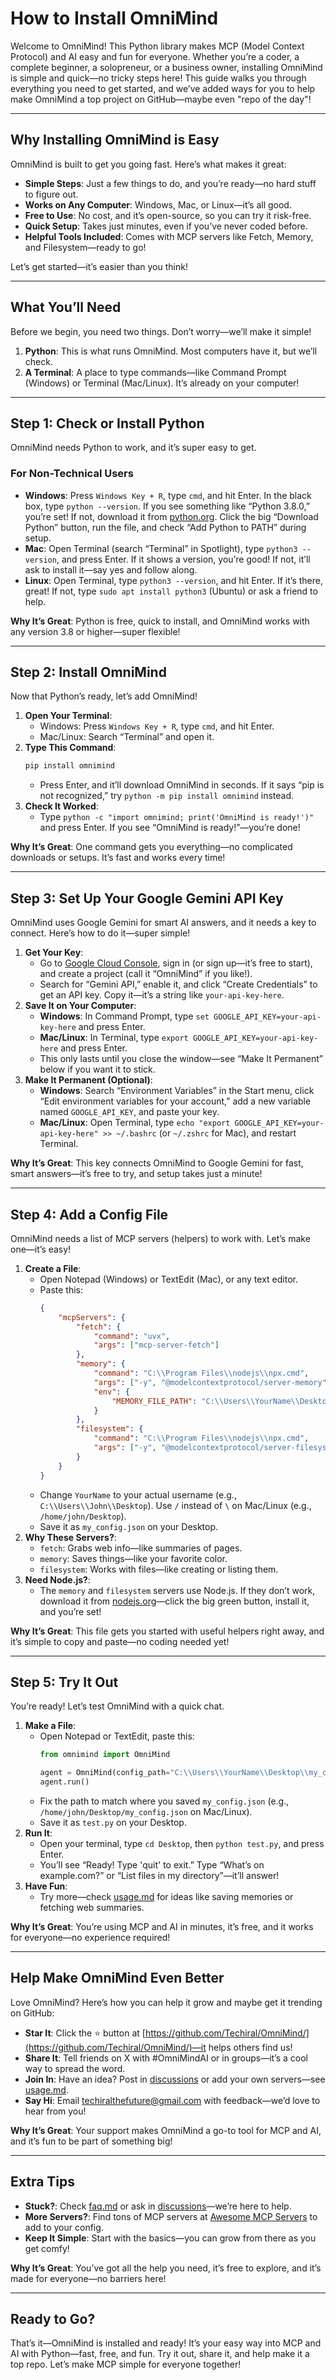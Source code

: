 # How to Install OmniMind

Welcome to OmniMind! This Python library makes MCP (Model Context Protocol) and AI easy and fun for everyone. Whether you’re a coder, a complete beginner, a solopreneur, or a business owner, installing OmniMind is simple and quick—no tricky steps here! This guide walks you through everything you need to get started, and we’ve added ways for you to help make OmniMind a top project on GitHub—maybe even "repo of the day"!

---

## Why Installing OmniMind is Easy

OmniMind is built to get you going fast. Here’s what makes it great:
- **Simple Steps**: Just a few things to do, and you’re ready—no hard stuff to figure out.
- **Works on Any Computer**: Windows, Mac, or Linux—it’s all good.
- **Free to Use**: No cost, and it’s open-source, so you can try it risk-free.
- **Quick Setup**: Takes just minutes, even if you’ve never coded before.
- **Helpful Tools Included**: Comes with MCP servers like Fetch, Memory, and Filesystem—ready to go!

Let’s get started—it’s easier than you think!

---

## What You’ll Need

Before we begin, you need two things. Don’t worry—we’ll make it simple!

1. **Python**: This is what runs OmniMind. Most computers have it, but we’ll check.
2. **A Terminal**: A place to type commands—like Command Prompt (Windows) or Terminal (Mac/Linux). It’s already on your computer!

---

## Step 1: Check or Install Python

OmniMind needs Python to work, and it’s super easy to get.

### For Non-Technical Users
- **Windows**: Press `Windows Key + R`, type `cmd`, and hit Enter. In the black box, type `python --version`. If you see something like “Python 3.8.0,” you’re set! If not, download it from [python.org](https://www.python.org/downloads/). Click the big “Download Python” button, run the file, and check “Add Python to PATH” during setup.
- **Mac**: Open Terminal (search “Terminal” in Spotlight), type `python3 --version`, and press Enter. If it shows a version, you’re good! If not, it’ll ask to install it—say yes and follow along.
- **Linux**: Open Terminal, type `python3 --version`, and hit Enter. If it’s there, great! If not, type `sudo apt install python3` (Ubuntu) or ask a friend to help.

**Why It’s Great**: Python is free, quick to install, and OmniMind works with any version 3.8 or higher—super flexible!

---

## Step 2: Install OmniMind

Now that Python’s ready, let’s add OmniMind!

1. **Open Your Terminal**:
   - Windows: Press `Windows Key + R`, type `cmd`, and hit Enter.
   - Mac/Linux: Search “Terminal” and open it.
2. **Type This Command**:
   ```bash
   pip install omnimind
   ```
   - Press Enter, and it’ll download OmniMind in seconds. If it says “pip is not recognized,” try `python -m pip install omnimind` instead.
3. **Check It Worked**:
   - Type `python -c "import omnimind; print('OmniMind is ready!')"` and press Enter. If you see “OmniMind is ready!”—you’re done!

**Why It’s Great**: One command gets you everything—no complicated downloads or setups. It’s fast and works every time!

---

## Step 3: Set Up Your Google Gemini API Key

OmniMind uses Google Gemini for smart AI answers, and it needs a key to connect. Here’s how to do it—super simple!

1. **Get Your Key**:
   - Go to [Google Cloud Console](https://console.cloud.google.com/), sign in (or sign up—it’s free to start), and create a project (call it “OmniMind” if you like!).
   - Search for “Gemini API,” enable it, and click “Create Credentials” to get an API key. Copy it—it’s a string like `your-api-key-here`.
2. **Save It on Your Computer**:
   - **Windows**: In Command Prompt, type `set GOOGLE_API_KEY=your-api-key-here` and press Enter.
   - **Mac/Linux**: In Terminal, type `export GOOGLE_API_KEY=your-api-key-here` and press Enter.
   - This only lasts until you close the window—see “Make It Permanent” below if you want it to stick.
3. **Make It Permanent (Optional)**:
   - **Windows**: Search “Environment Variables” in the Start menu, click “Edit environment variables for your account,” add a new variable named `GOOGLE_API_KEY`, and paste your key.
   - **Mac/Linux**: Open Terminal, type `echo "export GOOGLE_API_KEY=your-api-key-here" >> ~/.bashrc` (or `~/.zshrc` for Mac), and restart Terminal.

**Why It’s Great**: This key connects OmniMind to Google Gemini for fast, smart answers—it’s free to try, and setup takes just a minute!

---

## Step 4: Add a Config File

OmniMind needs a list of MCP servers (helpers) to work with. Let’s make one—it’s easy!

1. **Create a File**:
   - Open Notepad (Windows) or TextEdit (Mac), or any text editor.
   - Paste this:
     ```json
     {
         "mcpServers": {
             "fetch": {
                 "command": "uvx",
                 "args": ["mcp-server-fetch"]
             },
             "memory": {
                 "command": "C:\\Program Files\\nodejs\\npx.cmd",
                 "args": ["-y", "@modelcontextprotocol/server-memory"],
                 "env": {
                     "MEMORY_FILE_PATH": "C:\\Users\\YourName\\Desktop\\memory.json"
                 }
             },
             "filesystem": {
                 "command": "C:\\Program Files\\nodejs\\npx.cmd",
                 "args": ["-y", "@modelcontextprotocol/server-filesystem", "C:\\Users\\YourName\\Desktop", "C:\\Users\\YourName\\Desktop\\workspace"]
             }
         }
     }
     ```
   - Change `YourName` to your actual username (e.g., `C:\\Users\\John\\Desktop`). Use `/` instead of `\` on Mac/Linux (e.g., `/home/john/Desktop`).
   - Save it as `my_config.json` on your Desktop.
2. **Why These Servers?**:
   - `fetch`: Grabs web info—like summaries of pages.
   - `memory`: Saves things—like your favorite color.
   - `filesystem`: Works with files—like creating or listing them.
3. **Need Node.js?**:
   - The `memory` and `filesystem` servers use Node.js. If they don’t work, download it from [nodejs.org](https://nodejs.org/)—click the big green button, install it, and you’re set!

**Why It’s Great**: This file gets you started with useful helpers right away, and it’s simple to copy and paste—no coding needed yet!

---

## Step 5: Try It Out

You’re ready! Let’s test OmniMind with a quick chat.

1. **Make a File**:
   - Open Notepad or TextEdit, paste this:
     ```python
     from omnimind import OmniMind

     agent = OmniMind(config_path="C:\\Users\\YourName\\Desktop\\my_config.json")
     agent.run()
     ```
   - Fix the path to match where you saved `my_config.json` (e.g., `/home/john/Desktop/my_config.json` on Mac/Linux).
   - Save it as `test.py` on your Desktop.
2. **Run It**:
   - Open your terminal, type `cd Desktop`, then `python test.py`, and press Enter.
   - You’ll see “Ready! Type 'quit' to exit.” Type “What’s on example.com?” or “List files in my directory”—it’ll answer!
3. **Have Fun**:
   - Try more—check [usage.md](usage.md) for ideas like saving memories or fetching web summaries.

**Why It’s Great**: You’re using MCP and AI in minutes, it’s free, and it works for everyone—no experience required!

---

## Help Make OmniMind Even Better

Love OmniMind? Here’s how you can help it grow and maybe get it trending on GitHub:
- **Star It**: Click the ⭐ button at [https://github.com/Techiral/OmniMind/](https://github.com/Techiral/OmniMind/)—it helps others find us!
- **Share It**: Tell friends on X with #OmniMindAI or in groups—it’s a cool way to spread the word.
- **Join In**: Have an idea? Post in [discussions](https://github.com/Techiral/OmniMind/discussions) or add your own servers—see [usage.md](usage.md).
- **Say Hi**: Email [techiralthefuture@gmail.com](mailto:techiralthefuture@gmail.com) with feedback—we’d love to hear from you!

**Why It’s Great**: Your support makes OmniMind a go-to tool for MCP and AI, and it’s fun to be part of something big!

---

## Extra Tips

- **Stuck?**: Check [faq.md](faq.md) or ask in [discussions](https://github.com/Techiral/OmniMind/discussions)—we’re here to help.
- **More Servers?**: Find tons of MCP servers at [Awesome MCP Servers](https://github.com/punkpeye/awesome-mcp-servers/) to add to your config.
- **Keep It Simple**: Start with the basics—you can grow from there as you get comfy!

**Why It’s Great**: You’ve got all the help you need, it’s free to explore, and it’s made for everyone—no barriers here!

---

## Ready to Go?

That’s it—OmniMind is installed and ready! It’s your easy way into MCP and AI with Python—fast, free, and fun. Try it out, share it, and help make it a top repo. Let’s make MCP simple for everyone together!